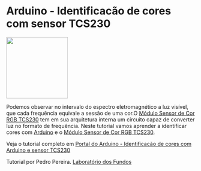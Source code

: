 # Arduino - Identificacão de cores com sensor TCS230

<p style="text-align: left;"><img class="alignleft wp-image-417" src="http://portaldoarduino.com.br/wp-content/uploads/2018/10/images-12.jpeg" alt="" width="164" height="164" /></p>
Podemos observar no intervalo do espectro eletromagnético a luz visível, que cada frequência equivale a sessão de uma cor.O <a href="https://www.arduinomega.com.br/modulo-sensor-de-cor-rgb-tcs230" target="_blank" rel="noopener">Módulo Sensor de Cor RGB TCS230</a> tem em sua arquitetura interna um circuito capaz de converter luz no formato de frequência. Neste tutorial vamos aprender a identificar cores com <a href="https://www.arduinomega.com.br/arduino-uno-r3" target="_blank" rel="noopener">Arduino</a> e o <a href="https://www.arduinomega.com.br/modulo-sensor-de-cor-rgb-tcs230">Módulo Sensor de Cor RGB TCS230</a>.

Veja o tutorial completo em <a href="http://portaldoarduino.com.br/identificacao-de-cores-com-arduino-e-sensor-tcs230/" target="_blank">Portal do Arduino - Identificacão de cores com Arduino e sensor TCS230</a>

Tutorial por Pedro Pereira.
<a href="https://www.instagram.com/laboratorio_dosfundos/">Laboratório dos Fundos</a>
